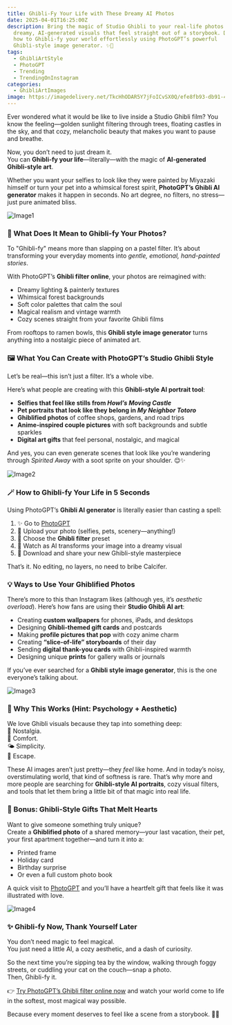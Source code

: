 ```yaml
---
title: Ghibli-Fy Your Life with These Dreamy AI Photos
date: 2025-04-01T16:25:00Z
description: Bring the magic of Studio Ghibli to your real-life photos with
  dreamy, AI-generated visuals that feel straight out of a storybook. Discover
  how to Ghibli-fy your world effortlessly using PhotoGPT’s powerful
  Ghibli-style image generator. ✨🍃
tags:
  - GhibliArtStyle
  - PhotoGPT
  - Trending
  - TrendingOnInstagram
categories:
  - GhibliArtImages
image: https://imagedelivery.net/TkcHhODAR5Y7jFoICvSX0Q/efe8fb93-db91-482e-01a5-e6c4b9837600/public
---
```

Ever wondered what it would be like to live inside a Studio Ghibli film? You know the feeling—golden sunlight filtering through trees, floating castles in the sky, and that cozy, melancholic beauty that makes you want to pause and breathe.

Now, you don’t need to just dream it.  
You can **Ghibli-fy your life**—literally—with the magic of **AI-generated Ghibli-style art**.

Whether you want your selfies to look like they were painted by Miyazaki himself or turn your pet into a whimsical forest spirit, **PhotoGPT’s Ghibli AI generator** makes it happen in seconds. No art degree, no filters, no stress—just pure animated bliss.

![Image1](https://imagedelivery.net/TkcHhODAR5Y7jFoICvSX0Q/20d0d4dd-2aef-4347-6480-bfcb03efdc00/public)

### 🌸 What Does It Mean to Ghibli-fy Your Photos?

To "Ghibli-fy" means more than slapping on a pastel filter. It’s about transforming your everyday moments into *gentle, emotional, hand-painted stories*.

With PhotoGPT’s **Ghibli filter online**, your photos are reimagined with:

- Dreamy lighting & painterly textures  
- Whimsical forest backgrounds  
- Soft color palettes that calm the soul  
- Magical realism and vintage warmth  
- Cozy scenes straight from your favorite Ghibli films  

From rooftops to ramen bowls, this **Ghibli style image generator** turns anything into a nostalgic piece of animated art.



### 🖼️ What You Can Create with PhotoGPT’s Studio Ghibli Style

Let’s be real—this isn’t just a filter. It’s a whole vibe.

Here’s what people are creating with this **Ghibli-style AI portrait tool**:

- **Selfies that feel like stills from *Howl’s Moving Castle***  
- **Pet portraits that look like they belong in *My Neighbor Totoro***  
- **Ghiblified photos** of coffee shops, gardens, and road trips  
- **Anime-inspired couple pictures** with soft backgrounds and subtle sparkles  
- **Digital art gifts** that feel personal, nostalgic, and magical

And yes, you can even generate scenes that look like you’re wandering through *Spirited Away* with a soot sprite on your shoulder. 😌✨

![Image2](https://imagedelivery.net/TkcHhODAR5Y7jFoICvSX0Q/01e3ba48-0274-43a8-ae4b-26f667648500/public)

### 🪄 How to Ghibli-fy Your Life in 5 Seconds

Using PhotoGPT’s **Ghibli AI generator** is literally easier than casting a spell:

1. ✨ Go to [PhotoGPT](https://www.photogptai.com/)  
2. 📸 Upload your photo (selfies, pets, scenery—anything!)  
3. 🎨 Choose the **Ghibli filter** preset  
4. 🔮 Watch as AI transforms your image into a dreamy visual  
5. 💾 Download and share your new Ghibli-style masterpiece  

That’s it. No editing, no layers, no need to bribe Calcifer.



### 💡 Ways to Use Your Ghiblified Photos

There’s more to this than Instagram likes (although yes, it’s *aesthetic overload*). Here’s how fans are using their **Studio Ghibli AI art**:

- Creating **custom wallpapers** for phones, iPads, and desktops  
- Designing **Ghibli-themed gift cards** and postcards  
- Making **profile pictures that pop** with cozy anime charm  
- Creating **“slice-of-life” storyboards** of their day  
- Sending **digital thank-you cards** with Ghibli-inspired warmth  
- Designing unique **prints** for gallery walls or journals

If you’ve ever searched for a **Ghibli style image generator**, this is the one everyone’s talking about.

![Image3](https://imagedelivery.net/TkcHhODAR5Y7jFoICvSX0Q/41c1d98e-9ac3-41a2-f30a-c89c38c07700/publichttps://imagedelivery.net/TkcHhODAR5Y7jFoICvSX0Q/41c1d98e-9ac3-41a2-f30a-c89c38c07700/public)

### 🌿 Why This Works (Hint: Psychology + Aesthetic)

We love Ghibli visuals because they tap into something deep:  
💭 Nostalgia.  
🧸 Comfort.  
🌤️ Simplicity.  
💫 Escape.

These AI images aren’t just pretty—they *feel* like home. And in today’s noisy, overstimulating world, that kind of softness is rare. That’s why more and more people are searching for **Ghibli-style AI portraits**, cozy visual filters, and tools that let them bring a little bit of that magic into real life.



### 🎁 Bonus: Ghibli-Style Gifts That Melt Hearts

Want to give someone something truly unique?  
Create a **Ghiblified photo** of a shared memory—your last vacation, their pet, your first apartment together—and turn it into a:

- Printed frame  
- Holiday card  
- Birthday surprise  
- Or even a full custom photo book

A quick visit to [PhotoGPT](https://www.photogptai.com/) and you’ll have a heartfelt gift that feels like it was illustrated with love.

![Image4](https://imagedelivery.net/TkcHhODAR5Y7jFoICvSX0Q/a4f8d33d-acac-412b-e4c2-bd22f7fa2a00/public)

### ✨ Ghibli-fy Now, Thank Yourself Later

You don’t need magic to feel magical.  
You just need a little AI, a cozy aesthetic, and a dash of curiosity.

So the next time you’re sipping tea by the window, walking through foggy streets, or cuddling your cat on the couch—snap a photo.  
Then, Ghibli-fy it.

👉 [Try PhotoGPT’s Ghibli filter online now](https://www.photogptai.com/) and watch your world come to life in the softest, most magical way possible.

Because every moment deserves to feel like a scene from a storybook. 💖📖


